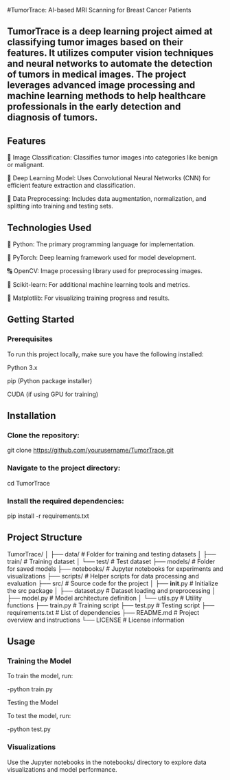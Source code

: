 #TumorTrace: AI-based MRI Scanning for Breast Cancer Patients

## TumorTrace is a deep learning project aimed at classifying tumor images based on their features. It utilizes computer vision techniques and neural networks to automate the detection of tumors in medical images. The project leverages advanced image processing and machine learning methods to help healthcare professionals in the early detection and diagnosis of tumors.

## Features

💾 Image Classification: Classifies tumor images into categories like benign or malignant.

🧐 Deep Learning Model: Uses Convolutional Neural Networks (CNN) for efficient feature extraction and classification.

🔄 Data Preprocessing: Includes data augmentation, normalization, and splitting into training and testing sets.

## Technologies Used

🐉 Python: The primary programming language for implementation.

💪 PyTorch: Deep learning framework used for model development.

🔠 OpenCV: Image processing library used for preprocessing images.

🌄 Scikit-learn: For additional machine learning tools and metrics.

🎨 Matplotlib: For visualizing training progress and results.

## Getting Started

### Prerequisites

To run this project locally, make sure you have the following installed:

Python 3.x

pip (Python package installer)

CUDA (if using GPU for training)

## Installation

### Clone the repository:

git clone https://github.com/yourusername/TumorTrace.git

### Navigate to the project directory:

cd TumorTrace

### Install the required dependencies:

pip install -r requirements.txt

## Project Structure

TumorTrace/
│
├── data/                # Folder for training and testing datasets
│   ├── train/           # Training dataset
│   └── test/            # Test dataset
├── models/              # Folder for saved models
├── notebooks/           # Jupyter notebooks for experiments and visualizations
├── scripts/             # Helper scripts for data processing and evaluation
├── src/                 # Source code for the project
│   ├── __init__.py      # Initialize the src package
│   ├── dataset.py       # Dataset loading and preprocessing
│   ├── model.py         # Model architecture definition
│   └── utils.py         # Utility functions
├── train.py             # Training script
├── test.py              # Testing script
├── requirements.txt     # List of dependencies
├── README.md            # Project overview and instructions
└── LICENSE              # License information

## Usage

### Training the Model

To train the model, run:

-python train.py

Testing the Model

To test the model, run:

-python test.py

### Visualizations

Use the Jupyter notebooks in the notebooks/ directory to explore data visualizations and model performance.




